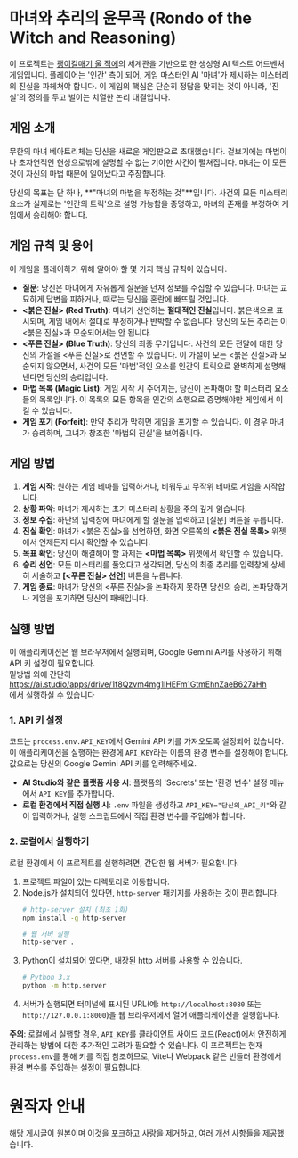 # 마녀와 추리의 윤무곡 (Rondo of the Witch and Reasoning)

이 프로젝트는 [괭이갈매기 울 적에](https://namu.wiki/w/%EA%B4%AD%EC%9D%B4%EA%B0%88%EB%A7%A4%EA%B8%B0%20%EC%9A%B8%20%EC%A0%81%EC%97%90)의 세계관을 기반으로 한 생성형 AI 텍스트 어드벤처 게임입니다. 플레이어는 '인간' 측이 되어, 게임 마스터인 AI '마녀'가 제시하는 미스터리의 진실을 파헤쳐야 합니다. 이 게임의 핵심은 단순히 정답을 맞히는 것이 아니라, '진실'의 정의를 두고 벌이는 치열한 논리 대결입니다.

## 게임 소개

무한의 마녀 베아트리체는 당신을 새로운 게임판으로 초대했습니다. 겉보기에는 마법이나 초자연적인 현상으로밖에 설명할 수 없는 기이한 사건이 펼쳐집니다. 마녀는 이 모든 것이 자신의 마법 때문에 일어났다고 주장합니다.

당신의 목표는 단 하나, **"마녀의 마법을 부정하는 것"**입니다. 사건의 모든 미스터리 요소가 실제로는 '인간의 트릭'으로 설명 가능함을 증명하고, 마녀의 존재를 부정하여 게임에서 승리해야 합니다.

## 게임 규칙 및 용어

이 게임을 플레이하기 위해 알아야 할 몇 가지 핵심 규칙이 있습니다.

-   **질문**: 당신은 마녀에게 자유롭게 질문을 던져 정보를 수집할 수 있습니다. 마녀는 교묘하게 답변을 피하거나, 때로는 당신을 혼란에 빠뜨릴 것입니다.
-   **<붉은 진실> (Red Truth)**: 마녀가 선언하는 **절대적인 진실**입니다. 붉은색으로 표시되며, 게임 내에서 절대로 부정하거나 반박할 수 없습니다. 당신의 모든 추리는 이 <붉은 진실>과 모순되어서는 안 됩니다.
-   **<푸른 진실> (Blue Truth)**: 당신의 최종 무기입니다. 사건의 모든 전말에 대한 당신의 가설을 <푸른 진실>로 선언할 수 있습니다. 이 가설이 모든 <붉은 진실>과 모순되지 않으면서, 사건의 모든 '마법'적인 요소를 인간의 트릭으로 완벽하게 설명해낸다면 당신의 승리입니다.
-   **마법 목록 (Magic List)**: 게임 시작 시 주어지는, 당신이 논파해야 할 미스터리 요소들의 목록입니다. 이 목록의 모든 항목을 인간의 소행으로 증명해야만 게임에서 이길 수 있습니다.
-   **게임 포기 (Forfeit)**: 만약 추리가 막히면 게임을 포기할 수 있습니다. 이 경우 마녀가 승리하며, 그녀가 창조한 '마법의 진실'을 보여줍니다.

## 게임 방법

1.  **게임 시작**: 원하는 게임 테마를 입력하거나, 비워두고 무작위 테마로 게임을 시작합니다.
2.  **상황 파악**: 마녀가 제시하는 초기 미스터리 상황을 주의 깊게 읽습니다.
3.  **정보 수집**: 하단의 입력창에 마녀에게 할 질문을 입력하고 [질문] 버튼을 누릅니다.
4.  **진실 확인**: 마녀가 <붉은 진실>을 선언하면, 화면 오른쪽의 **<붉은 진실 목록>** 위젯에서 언제든지 다시 확인할 수 있습니다.
5.  **목표 확인**: 당신이 해결해야 할 과제는 **<마법 목록>** 위젯에서 확인할 수 있습니다.
6.  **승리 선언**: 모든 미스터리를 풀었다고 생각되면, 당신의 최종 추리를 입력창에 상세히 서술하고 **[<푸른 진실> 선언]** 버튼을 누릅니다.
7.  **게임 종료**: 마녀가 당신의 <푸른 진실>을 논파하지 못하면 당신의 승리, 논파당하거나 게임을 포기하면 당신의 패배입니다.

## 실행 방법

이 애플리케이션은 웹 브라우저에서 실행되며, Google Gemini API를 사용하기 위해 API 키 설정이 필요합니다.  
밑방법 외에 간단히  
https://ai.studio/apps/drive/1f8Qzvm4mg1lHEFm1GtmEhnZaeB627aHh  
에서 실행하실 수 있습니다

### 1. API 키 설정

코드는 `process.env.API_KEY`에서 Gemini API 키를 가져오도록 설정되어 있습니다. 이 애플리케이션을 실행하는 환경에 `API_KEY`라는 이름의 환경 변수를 설정해야 합니다. 값으로는 당신의 Google Gemini API 키를 입력해주세요.

-   **AI Studio와 같은 플랫폼 사용 시**: 플랫폼의 'Secrets' 또는 '환경 변수' 설정 메뉴에서 `API_KEY`를 추가합니다.
-   **로컬 환경에서 직접 실행 시**: `.env` 파일을 생성하고 `API_KEY="당신의_API_키"`와 같이 입력하거나, 실행 스크립트에서 직접 환경 변수를 주입해야 합니다.

### 2. 로컬에서 실행하기

로컬 환경에서 이 프로젝트를 실행하려면, 간단한 웹 서버가 필요합니다.

1.  프로젝트 파일이 있는 디렉토리로 이동합니다.
2.  Node.js가 설치되어 있다면, `http-server` 패키지를 사용하는 것이 편리합니다.
    ```bash
    # http-server 설치 (최초 1회)
    npm install -g http-server

    # 웹 서버 실행
    http-server .
    ```
3.  Python이 설치되어 있다면, 내장된 http 서버를 사용할 수 있습니다.
    ```bash
    # Python 3.x
    python -m http.server
    ```
4.  서버가 실행되면 터미널에 표시된 URL(예: `http://localhost:8080` 또는 `http://127.0.0.1:8000`)을 웹 브라우저에서 열어 애플리케이션을 실행합니다.

**주의**: 로컬에서 실행할 경우, `API_KEY`를 클라이언트 사이드 코드(React)에서 안전하게 관리하는 방법에 대한 추가적인 고려가 필요할 수 있습니다. 이 프로젝트는 현재 `process.env`를 통해 키를 직접 참조하므로, Vite나 Webpack 같은 번들러 환경에서 환경 변수를 주입하는 설정이 필요합니다.

# 원작자 안내
[해당 게시글](https://gall.dcinside.com/mgallery/board/view/?id=higurashi&no=653685)이 원본이며 이것을 포크하고 사랑을 제거하고, 여러 개선 사항들을 제공했습니다.
